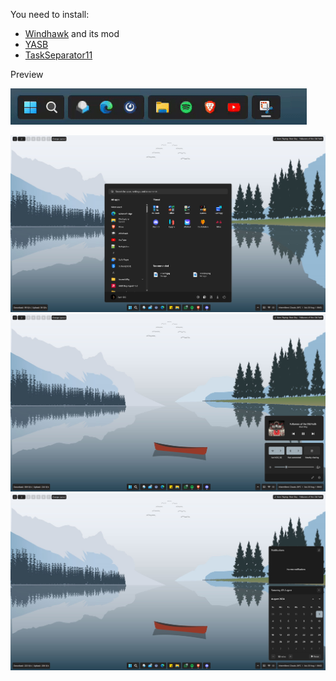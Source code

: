 You need to install:
- [Windhawk](https://windhawk.net/) and its mod
- [YASB](https://github.com/da-rth/yasb)
- [TaskSeparator11](https://github.com/DrummerSi/TaskSeparator11)

Preview

![Preview](https://github.com/AsvnDG/W11-Desktop-Mod/blob/Float_No_Transparency/FloatBar.gif)

![Preview1](https://github.com/AsvnDG/W11-Desktop-Mod/blob/Float_No_Transparency/Preview1.png)
![Preview2](https://github.com/AsvnDG/W11-Desktop-Mod/blob/Float_No_Transparency/Preview2.png)
![Preview3](https://github.com/AsvnDG/W11-Desktop-Mod/blob/Float_No_Transparency/Preview3.png)
